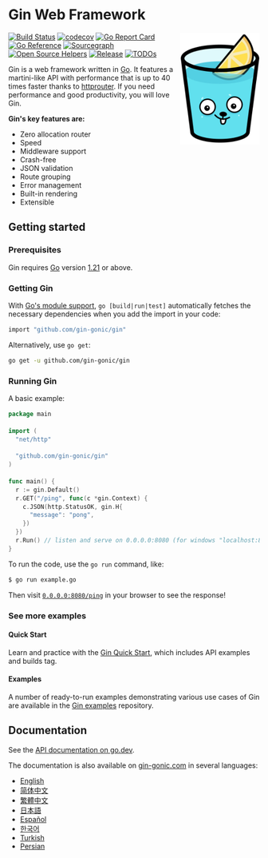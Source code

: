 # Gin Web Framework

<img align="right" width="159px" src="https://raw.githubusercontent.com/gin-gonic/logo/master/color.png">

[![Build Status](https://github.com/gin-gonic/gin/workflows/Run%20Tests/badge.svg?branch=master)](https://github.com/gin-gonic/gin/actions?query=branch%3Amaster)
[![codecov](https://codecov.io/gh/gin-gonic/gin/branch/master/graph/badge.svg)](https://codecov.io/gh/gin-gonic/gin)
[![Go Report Card](https://goreportcard.com/badge/github.com/gin-gonic/gin)](https://goreportcard.com/report/github.com/gin-gonic/gin)
[![Go Reference](https://pkg.go.dev/badge/github.com/gin-gonic/gin?status.svg)](https://pkg.go.dev/github.com/gin-gonic/gin?tab=doc)
[![Sourcegraph](https://sourcegraph.com/github.com/gin-gonic/gin/-/badge.svg)](https://sourcegraph.com/github.com/gin-gonic/gin?badge)
[![Open Source Helpers](https://www.codetriage.com/gin-gonic/gin/badges/users.svg)](https://www.codetriage.com/gin-gonic/gin)
[![Release](https://img.shields.io/github/release/gin-gonic/gin.svg?style=flat-square)](https://github.com/gin-gonic/gin/releases)
[![TODOs](https://badgen.net/https/api.tickgit.com/badgen/github.com/gin-gonic/gin)](https://www.tickgit.com/browse?repo=github.com/gin-gonic/gin)

Gin is a web framework written in [Go](https://go.dev/). It features a martini-like API with performance that is up to 40 times faster thanks to [httprouter](https://github.com/julienschmidt/httprouter).
If you need performance and good productivity, you will love Gin.

**Gin's key features are:**

- Zero allocation router
- Speed
- Middleware support
- Crash-free
- JSON validation
- Route grouping
- Error management
- Built-in rendering
- Extensible

## Getting started

### Prerequisites

Gin requires [Go](https://go.dev/) version [1.21](https://go.dev/doc/devel/release#go1.21.0) or above.

### Getting Gin

With [Go's module support](https://go.dev/wiki/Modules#how-to-use-modules), `go [build|run|test]` automatically fetches the necessary dependencies when you add the import in your code:

```sh
import "github.com/gin-gonic/gin"
```

Alternatively, use `go get`:

```sh
go get -u github.com/gin-gonic/gin
```

### Running Gin

A basic example:

```go
package main

import (
  "net/http"

  "github.com/gin-gonic/gin"
)

func main() {
  r := gin.Default()
  r.GET("/ping", func(c *gin.Context) {
    c.JSON(http.StatusOK, gin.H{
      "message": "pong",
    })
  })
  r.Run() // listen and serve on 0.0.0.0:8080 (for windows "localhost:8080")
}
```

To run the code, use the `go run` command, like:

```sh
$ go run example.go
```

Then visit [`0.0.0.0:8080/ping`](http://0.0.0.0:8080/ping) in your browser to see the response!

### See more examples

#### Quick Start

Learn and practice with the [Gin Quick Start](docs/doc.md), which includes API examples and builds tag.

#### Examples

A number of ready-to-run examples demonstrating various use cases of Gin are available in the [Gin examples](https://github.com/gin-gonic/examples) repository.

## Documentation

See the [API documentation on go.dev](https://pkg.go.dev/github.com/gin-gonic/gin).

The documentation is also available on [gin-gonic.com](https://gin-gonic.com) in several languages:

- [English](https://gin-gonic.com/docs/)
- [简体中文](https://gin-gonic.com/zh-cn/docs/)
- [繁體中文](https://gin-gonic.com/zh-tw/docs/)
- [日本語](https://gin-gonic.com/ja/docs/)
- [Español](https://gin-gonic.com/es/docs/)
- [한국어](https://gin-gonic.com/ko-kr/docs/)
- [Turkish](https://gin-gonic.com/tr/docs/)
- [Persian](https://gin-gonic.com/fa/docs/)
